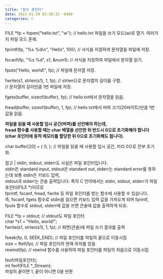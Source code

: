 ```yaml
---
title: "함수 포인터"
date: 2021-01-20 02:58:33 -0400
categories: C
---
```


FILE *fp = fopen("hello.txt", "w");           // hello.txt 파일을 쓰기 모드(w)로 열기. 여러가지 파일 모드 존재.  
  
fprintf(fp, "%s %d\n", "Hello", 100);   // 서식을 지정하여 문자열을 파일에 저장.  
  
fscanf(fp, "%s %d", s1, &num1);    // 서식을 지정하여 파일에서 문자열 읽기.  
  
fputs("Hello, world!", fp);    // 파일에 문자열 저장.  
  
fwrite(s1, strlen(s1), 1, fp);    // strlen으로 문자열의 길이를 구함.  
                                  // 문자열의 길이만큼 1번 파일에 저장.  
  
fgets(buffer, sizeof(buffer), fp);     // hello.txt에서 문자열을 읽음.  
  
fread(buffer, sizeof(buffer), 1, fp);   // hello.txt에서 버퍼 크기(20바이트)만큼 1번 값을 읽음.  
  
**파일을 읽을 때 사용할 임시 공간(버퍼)를 선언해야 하는데,**  
**fread 함수를 사용할 때는 char 배열을 선언한 뒤 반드시 0으로 초기화해야 합니다(char 포인터에 동적 메모리를 할당한 뒤 0으로 초기화해도 됩니다).**  
  
char buffer[20] = { 0, };    // 파일을 읽을 때 사용할 임시 공간, 미리 0으로 전부 초기화.  
  
참고 | stdin, stdout, stderr도 사실은 파일 포인터입니다.  
stdin은 standard input, stdout은 standard out, stderr는 standard error를 뜻하는데 보통 stdin은 키보드 입력,  
stdout과 stderr는 콘솔 출력입니다. 특히 C 언어에서는 stdin, stdout, stderr가 파일 포인터(FILE *)이므로  
fprintf, fscanf, fread, fwrite 등 파일 포인터를 받는 함수에 사용할 수 있습니다.  
즉, fscanf, fgets 함수로 stdin을 읽으면 키보드 입력 값을 가져오게 되며 fprintf, fputs 함수로 stdout, stderr에 값을 쓰면 콘솔에 값을 출력하게 되죠.  
  
FILE *fp = stdout;                // stdout도 파일 포인터  
char *s1 = "Hello, world!";  
fwrite(s1, strlen(s1), 1, fp);    // 화면(콘솔)에 파일 쓰기 결과를 출력  
  
fseek(fp, 0, SEEK_END);    // 파일 포인터를 파일의 끝으로 이동시킴  
size = ftell(fp);          // 파일 포인터의 현재 위치를 얻음  
rewind(fp);    // rewind 함수를 사용하여 파일 포인터를 파일의 처음으로 이동시킴  
  
feof(파일포인터);  
int feof(FILE *_Stream);  
파일의 끝이면 1, 끝이 아니면 0을 반환  
